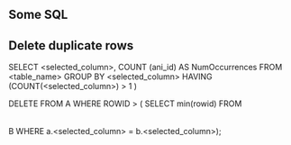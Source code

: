 ## Some SQL 

## Delete duplicate rows

SELECT	<selected_column>,
COUNT	(ani_id) AS NumOccurrences
FROM	<table_name>
GROUP 	BY <selected_column>
HAVING 	(COUNT(<selected_column>) > 1 )


DELETE 
FROM	<table name> A
WHERE	ROWID > (	SELECT 	min(rowid)
FROM	<table name> B
WHERE 	a.<selected_column> = b.<selected_column>);



